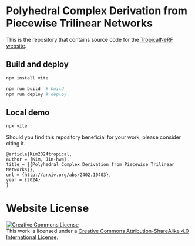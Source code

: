 # Polyhedral Complex Derivation from Piecewise Trilinear Networks

This is the repository that contains source code for the [TropicalNeRF website](https://tropical-nerf.github.io).


## Build and deploy

```bash
npm install vite
```

```bash
npm run build  # build 
npm run deploy # deploy
```

## Local demo

```bash
npx vite
```

Should you find this repository beneficial for your work, please consider citing it.
```
@article{Kim2024tropical,
author = {Kim, Jin-hwa},
title = {{Polyhedral Complex Derivation from Piecewise Trilinear Networks}},
url = {http://arxiv.org/abs/2402.10403},
year = {2024}
}
```

# Website License
<a rel="license" href="http://creativecommons.org/licenses/by-sa/4.0/"><img alt="Creative Commons License" style="border-width:0" src="https://i.creativecommons.org/l/by-sa/4.0/88x31.png" /></a><br />This work is licensed under a <a rel="license" href="http://creativecommons.org/licenses/by-sa/4.0/">Creative Commons Attribution-ShareAlike 4.0 International License</a>.
